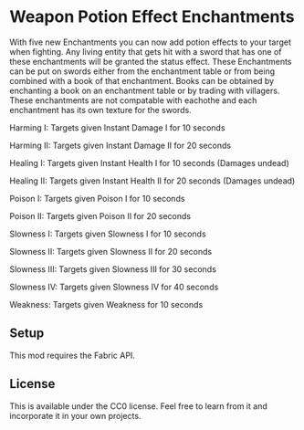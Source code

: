 # Weapon Potion Effect Enchantments

With five new Enchantments you can now add potion effects to your target when fighting. Any living entity that gets hit with a sword that has one of these enchantments will be granted the status effect. These Enchantments can be put on swords either from the enchantment table or from being combined with a book of that enchantment. Books can be obtained by enchanting a book on an enchantment table or by trading with villagers. These enchantments are not compatable with eachothe and each enchantment has its own texture for the swords.

Harming I: Targets given Instant Damage I for 10 seconds

Harming II: Targets given Instant Damage II for 20 seconds

Healing I: Targets given Instant Health I for 10 seconds (Damages undead)

Healing II: Targets given Instant Health II for 20 seconds (Damages undead)

Poison I: Targets given Poison I for 10 seconds

Poison II: Targets given Poison II for 20 seconds

Slowness I: Targets given Slowness I for 10 seconds

Slowness II: Targets given Slowness II for 20 seconds

Slowness III: Targets given Slowness III for 30 seconds

Slowness IV: Targets given Slowness IV for 40 seconds

Weakness: Targets given Weakness for 10 seconds

## Setup

This mod requires the Fabric API.

## License

This is available under the CC0 license. Feel free to learn from it and incorporate it in your own projects.
